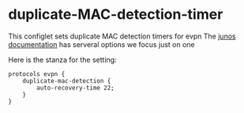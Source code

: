 # duplicate-MAC-detection-timer

This configlet sets duplicate MAC detection timers for evpn
The [junos documentation](https://www.juniper.net/documentation/us/en/software/junos/evpn-vxlan/topics/task/configuring-mac-mobility-settings.html) has serveral options we focus just on one

Here is the stanza for the setting:
```
protocols evpn {
	duplicate-mac-detection {
		auto-recovery-time 22;
	}
}
